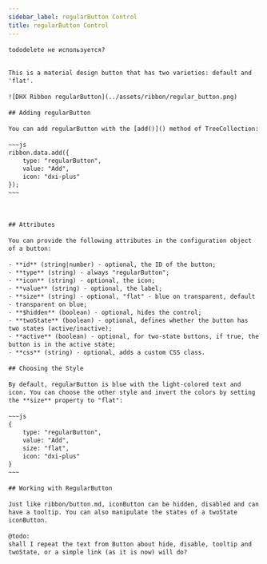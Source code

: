 ```yaml
---
sidebar_label: regularButton Control
title: regularButton Control
---  
```


```tododelete не используется?``` 

``` 

This is a material design button that has two varieties: default and 'flat'.

![DHX Ribbon regularButton](../assets/ribbon/regular_button.png)

## Adding regularButton

You can add regularButton with the [add()]() method of TreeCollection:

~~~js
ribbon.data.add({
    type: "regularButton",
    value: "Add",
    icon: "dxi-plus"
});
~~~



## Attributes

You can provide the following attributes in the configuration object of a button:

- **id** (string|number) - optional, the ID of the button;
- **type** (string) - always "regularButton";
- **icon** (string) - optional, the icon;
- **value** (string) - optional, the label;
- **size** (string) - optional, "flat" - blue on transparent, default - transparent on blue;
- **$hidden** (boolean) - optional, hides the control;
- **twoState** (boolean) - optional, defines whether the button has two states (active/inactive);
- **active** (boolean) - optional, for two-state buttons, if true, the button is in the active state;
- **css** (string) - optional, adds a custom CSS class.

## Choosing the Style

By default, regularButton is blue with the light-colored text and icon. You can choose the other style and invert the colors by setting the **size** property to "flat":

~~~js
{
    type: "regularButton",
    value: "Add",
    size: "flat",
    icon: "dxi-plus"
}
~~~

## Working with RegularButton

Just like ribbon/button.md, iconButton can be hidden, disabled and can have a tooltip. You can also manipulate the states of a twoState iconButton.

@todo:
shall I repeat the text from Button about hide, disable, tooltip and twoState, or a simple link (as it is now) will do?


```